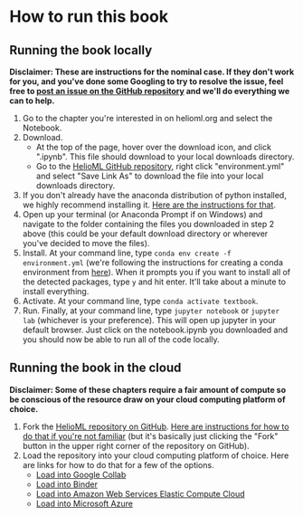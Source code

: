 # How to run this book

## Running the book locally
**Disclaimer: These are instructions for the nominal case. If they don't work for you, and you've done some Googling to try to resolve the issue, feel free to [post an issue on the GitHub repository](https://github.com/HelioML/HelioML/issues) and we'll do everything we can to help.**

1. Go to the chapter you're interested in on helioml.org and select the Notebook.
2. Download.
    * At the top of the page, hover over the download icon, and click ".ipynb". This file should download to your local downloads directory.
    * Go to the [HelioML GitHub repository](https://github.com/HelioML/HelioML), right click "environment.yml" and select "Save Link As" to download the file into your local downloads directory.
3. If you don't already have the anaconda distribution of python installed, we highly recommend installing it. [Here are the instructions for that](https://docs.anaconda.com/anaconda/install/).
4. Open up your terminal (or Anaconda Prompt if on Windows) and navigate to the folder containing the files you downloaded in step 2 above (this could be your default download directory or wherever you've decided to move the files).
5. Install. At your command line, type `conda env create -f environment.yml` (we're following the instructions for creating a conda environment from [here](https://docs.conda.io/projects/conda/en/latest/user-guide/tasks/manage-environments.html#creating-an-environment-from-an-environment-yml-file)). When it prompts you if you want to install all of the detected packages, type `y` and hit enter. It'll take about a minute to install everything.
6. Activate. At your command line, type `conda activate textbook`.
7. Run. Finally, at your command line, type `jupyter notebook` or `jupyter lab` (whichever is your preference). This will open up jupyter in your default browser. Just click on the notebook.ipynb you downloaded and you should now be able to run all of the code locally.


## Running the book in the cloud
**Disclaimer: Some of these chapters require a fair amount of compute so be conscious of the resource draw on your cloud computing platform of choice.**

1. Fork the [HelioML repository on GitHub](https://github.com/HelioML/HelioML). [Here are instructions for how to do that if you're not familiar](https://help.github.com/en/github/getting-started-with-github/fork-a-repo) (but it's basically just clicking the "Fork" button in the upper right corner of the repository on GitHub).
2. Load the repository into your cloud computing platform of choice. Here are links for how to do that for a few of the options.
    * [Load into Google Collab](https://colab.research.google.com/github/googlecolab/colabtools/blob/master/notebooks/colab-github-demo.ipynb)
    * [Load into Binder](https://mybinder.readthedocs.io/en/latest/introduction.html)
    * [Load into Amazon Web Services Elastic Compute Cloud](https://docs.aws.amazon.com/codedeploy/latest/userguide/tutorials-github.html)
    * [Load into Microsoft Azure](https://docs.microsoft.com/en-us/azure/notebooks/quickstart-clone-jupyter-notebook)
